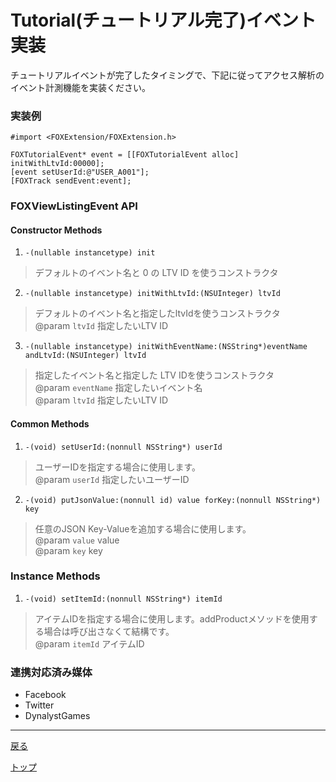 # Tutorial(チュートリアル完了)イベント実装

チュートリアルイベントが完了したタイミングで、下記に従ってアクセス解析のイベント計測機能を実装ください。

### 実装例


```objc
#import <FOXExtension/FOXExtension.h>

FOXTutorialEvent* event = [[FOXTutorialEvent alloc] initWithLtvId:00000];
[event setUserId:@"USER_A001"];
[FOXTrack sendEvent:event];
```


### FOXViewListingEvent API

#### Constructor Methods
1. `-(nullable instancetype) init`
> デフォルトのイベント名と 0 の LTV ID を使うコンストラクタ

2. `-(nullable instancetype) initWithLtvId:(NSUInteger) ltvId`
> デフォルトのイベント名と指定したltvIdを使うコンストラクタ
> <br/>@param `ltvId` 指定したいLTV ID

3. `-(nullable instancetype) initWithEventName:(NSString*)eventName andLtvId:(NSUInteger) ltvId`
> 指定したイベント名と指定した LTV IDを使うコンストラクタ
> <br/>@param `eventName` 指定したいイベント名
> <br/>@param `ltvId` 指定したいLTV ID

#### Common Methods
1. `-(void) setUserId:(nonnull NSString*) userId`
> ユーザーIDを指定する場合に使用します。
> <br/>@param `userId` 指定したいユーザーID

2. `-(void) putJsonValue:(nonnull id) value forKey:(nonnull NSString*) key`
> 任意のJSON Key-Valueを追加する場合に使用します。
> <br/>@param `value` value
> <br/>@param `key` key

### Instance Methods

1. `-(void) setItemId:(nonnull NSString*) itemId`
> アイテムIDを指定する場合に使用します。addProductメソッドを使用する場合は呼び出さなくて結構です。
> <br/>@param `itemId` アイテムID

### 連携対応済み媒体

* Facebook
* Twitter
* DynalystGames


---
[戻る](../../../track_events/README.md#supported_events)

[トップ](/4.x/lang/ja/README.md)

